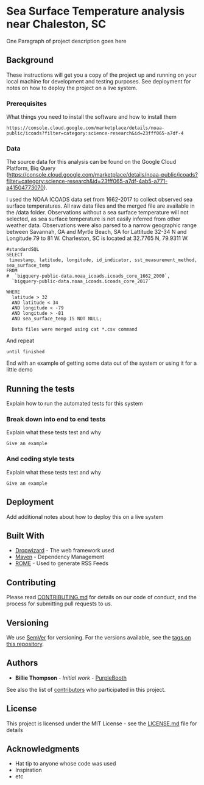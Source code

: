 # Sea Surface Temperature analysis near Chaleston, SC

One Paragraph of project description goes here

## Background

These instructions will get you a copy of the project up and running on your local machine for development and testing purposes. See deployment for notes on how to deploy the project on a live system.

### Prerequisites

What things you need to install the software and how to install them

```
https://console.cloud.google.com/marketplace/details/noaa-public/icoads?filter=category:science-research&id=23fff065-a7df-4
```

### Data

The source data for this analysis can be found on the Google Cloud Platform, Biq Query (https://console.cloud.google.com/marketplace/details/noaa-public/icoads?filter=category:science-research&id=23fff065-a7df-4ab5-a771-a41504773070). 

I used the NOAA ICOADS data set from 1662-2017 to collect observed sea surface temperatures. All raw data files and the merged file are available in the /data folder. Observations without a sea surface temperature will not selected, as sea surface temperature is not easily inferred from other weather data. Observations were also parsed to a narrow geographic range between Savannah, GA and Myrtle Beach, SA for Lattitude 32-34 N and Longitude 79 to 81 W. Charleston, SC is located at 32.7765 N, 79.9311 W. 

```
#standardSQL
SELECT 
 timestamp, latitude, longitude, id_indicator, sst_measurement_method, sea_surface_temp
FROM
#  `bigquery-public-data.noaa_icoads.icoads_core_1662_2000`,
  `bigquery-public-data.noaa_icoads.icoads_core_2017`
  
WHERE
  latitude > 32
  AND latitude < 34
  AND longitude < -79
  AND longitude > -81
  AND sea_surface_temp IS NOT NULL;
  
  Data files were merged using cat *.csv command
```

And repeat

```
until finished
```

End with an example of getting some data out of the system or using it for a little demo

## Running the tests

Explain how to run the automated tests for this system

### Break down into end to end tests

Explain what these tests test and why

```
Give an example
```

### And coding style tests

Explain what these tests test and why

```
Give an example
```

## Deployment

Add additional notes about how to deploy this on a live system

## Built With

* [Dropwizard](http://www.dropwizard.io/1.0.2/docs/) - The web framework used
* [Maven](https://maven.apache.org/) - Dependency Management
* [ROME](https://rometools.github.io/rome/) - Used to generate RSS Feeds

## Contributing

Please read [CONTRIBUTING.md](https://gist.github.com/PurpleBooth/b24679402957c63ec426) for details on our code of conduct, and the process for submitting pull requests to us.

## Versioning

We use [SemVer](http://semver.org/) for versioning. For the versions available, see the [tags on this repository](https://github.com/your/project/tags). 

## Authors

* **Billie Thompson** - *Initial work* - [PurpleBooth](https://github.com/PurpleBooth)

See also the list of [contributors](https://github.com/your/project/contributors) who participated in this project.

## License

This project is licensed under the MIT License - see the [LICENSE.md](LICENSE.md) file for details

## Acknowledgments

* Hat tip to anyone whose code was used
* Inspiration
* etc
